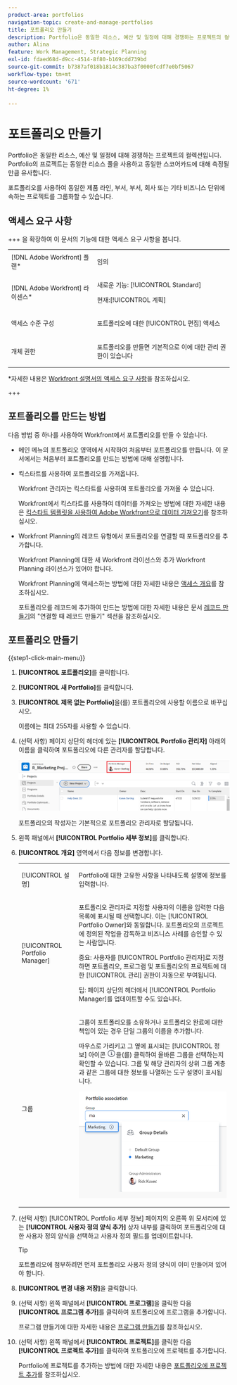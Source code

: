 ```yaml
---
product-area: portfolios
navigation-topic: create-and-manage-portfolios
title: 포트폴리오 만들기
description: Portfolio은 동일한 리소스, 예산 및 일정에 대해 경쟁하는 프로젝트의 컬렉션입니다. Portfolio의 프로젝트는 동일한 리소스 풀을 사용하고 동일한 스코어카드에 대해 측정될 만큼 유사합니다.
author: Alina
feature: Work Management, Strategic Planning
exl-id: fdaed68d-d9cc-4514-8f80-b169cdd739bd
source-git-commit: b7387af018b1814c387ba3f0000fcdf7e0bf5067
workflow-type: tm+mt
source-wordcount: '671'
ht-degree: 1%

---
```


# 포트폴리오 만들기

<!--Audited: 7/2024-->

Portfolio은 동일한 리소스, 예산 및 일정에 대해 경쟁하는 프로젝트의 컬렉션입니다. Portfolio의 프로젝트는 동일한 리소스 풀을 사용하고 동일한 스코어카드에 대해 측정될 만큼 유사합니다.

포트폴리오를 사용하여 동일한 제품 라인, 부서, 부서, 회사 또는 기타 비즈니스 단위에 속하는 프로젝트를 그룹화할 수 있습니다.

## 액세스 요구 사항

+++ 을 확장하여 이 문서의 기능에 대한 액세스 요구 사항을 봅니다.

<table style="table-layout:auto"> 
 <col> 
 <col> 
 <tbody> 
  <tr> 
   <td role="rowheader">[!DNL Adobe Workfront] 플랜*</td> 
   <td> <p>임의</p></td> 
  </tr> 
  <tr> 
   <td role="rowheader">[!DNL Adobe Workfront] 라이센스*</td> 
   <td> <p>새로운 기능: [!UICONTROL Standard]</p>
   <p>현재:[!UICONTROL 계획] </p> </td> 
  </tr> 
  <tr> 
   <td role="rowheader">액세스 수준 구성</td> 
   <td> <p>포트폴리오에 대한 [!UICONTROL 편집] 액세스</p>  </td> 
  </tr> 
  <tr> 
   <td role="rowheader">개체 권한</td> 
   <td> <p>포트폴리오를 만들면 기본적으로 이에 대한 관리 권한이 있습니다</p>  </td> 
  </tr> 
 </tbody> 
</table>

*자세한 내용은 [Workfront 설명서의 액세스 요구 사항](/help/quicksilver/administration-and-setup/add-users/access-levels-and-object-permissions/access-level-requirements-in-documentation.md)을 참조하십시오.

+++

## 포트폴리오를 만드는 방법

다음 방법 중 하나를 사용하여 Workfront에서 포트폴리오를 만들 수 있습니다.

* 메인 메뉴의 포트폴리오 영역에서 시작하여 처음부터 포트폴리오를 만듭니다. 이 문서에서는 처음부터 포트폴리오를 만드는 방법에 대해 설명합니다.

* 킥스타트를 사용하여 포트폴리오를 가져옵니다.

  Workfront 관리자는 킥스타트를 사용하여 포트폴리오를 가져올 수 있습니다.

  Workfront에서 킥스타트를 사용하여 데이터를 가져오는 방법에 대한 자세한 내용은 [킥스타트 템플릿을 사용하여 Adobe Workfront으로 데이터 가져오기](/help/quicksilver/administration-and-setup/manage-workfront/using-kick-starts/import-data-via-kickstarts.md)를 참조하십시오.

* Workfront Planning의 레코드 유형에서 포트폴리오를 연결할 때 포트폴리오를 추가합니다.

  Workfront Planning에 대한 새 Workfront 라이선스와 추가 Workfront Planning 라이선스가 있어야 합니다.

  Workfront Planning에 액세스하는 방법에 대한 자세한 내용은 [액세스 개요](/help/quicksilver/planning/access/access-overview.md)를 참조하십시오.

  포트폴리오를 레코드에 추가하여 만드는 방법에 대한 자세한 내용은 문서 [레코드 만들기](/help/quicksilver/planning/records/create-records.md)의 &quot;연결할 때 레코드 만들기&quot; 섹션을 참조하십시오.


## 포트폴리오 만들기

{{step1-click-main-menu}}

1. **[!UICONTROL 포트폴리오]**&#x200B;를 클릭합니다.
1. **[!UICONTROL 새 Portfolio]**&#x200B;를 클릭합니다.
1. **[!UICONTROL 제목 없는 Portfolio]**&#x200B;을(를) 포트폴리오에 사용할 이름으로 바꾸십시오.

   이름에는 최대 255자를 사용할 수 있습니다.

1. (선택 사항) 페이지 상단의 헤더에 있는 **[!UICONTROL Portfolio 관리자]** 아래의 이름을 클릭하여 포트폴리오에 다른 관리자를 할당합니다.

   ![Portfolio 관리자 이름](assets/portfolio-manager-name-350x51.jpg)

   포트폴리오의 작성자는 기본적으로 포트폴리오 관리자로 할당됩니다.

1. 왼쪽 패널에서 **[!UICONTROL Portfolio 세부 정보]**&#x200B;를 클릭합니다.
1. **[!UICONTROL 개요]** 영역에서 다음 정보를 변경합니다.

   <table style="table-layout:auto"> 
    <col> 
    <col> 
    <tbody> 
     <tr> 
      <td role="rowheader">[!UICONTROL 설명]</td> 
      <td> <p>Portfolio에 대한 고유한 사항을 나타내도록 설명에 정보를 입력합니다. </p> </td> 
     </tr> 
     <tr> 
      <td role="rowheader">[!UICONTROL Portfolio Manager]</td> 
      <td> <p>포트폴리오 관리자로 지정할 사용자의 이름을 입력한 다음 목록에 표시될 때 선택합니다. 이는 [!UICONTROL Portfolio Owner]와 동일합니다. 포트폴리오의 프로젝트에 정의된 작업을 감독하고 비즈니스 사례를 승인할 수 있는 사람입니다.</p> <p>중요: 사용자를 [!UICONTROL Portfolio 관리자]로 지정하면 포트폴리오, 프로그램 및 포트폴리오의 프로젝트에 대한 [!UICONTROL 관리] 권한이 자동으로 부여됩니다. </p> <p>팁: 페이지 상단의 헤더에서 [!UICONTROL Portfolio Manager]를 업데이트할 수도 있습니다.</p> </td> 
     </tr> 
     <tr data-mc-conditions=""> 
      <td role="rowheader">그룹 </td> 
      <td> <p>그룹이 포트폴리오를 소유하거나 포트폴리오 완료에 대한 책임이 있는 경우 단일 그룹의 이름을 추가합니다. </p> <p>마우스로 가리키고 그 옆에 표시되는 [!UICONTROL 정보] 아이콘 <img src="assets/info-icon.png">을(를) 클릭하여 올바른 그룹을 선택하는지 확인할 수 있습니다. 그룹 및 해당 관리자의 상위 그룹 계층과 같은 그룹에 대한 정보를 나열하는 도구 설명이 표시됩니다.</p> <p data-mc-conditions="QuicksilverOrClassic.Quicksilver"> <img src="assets/group-details-widget-portfolios-350x250.png" style="width: 350;height: 250;"> </p> </td> 
     </tr> 
    </tbody> 
   </table>

1. (선택 사항) [!UICONTROL Portfolio 세부 정보] 페이지의 오른쪽 위 모서리에 있는 **[!UICONTROL 사용자 정의 양식 추가]** 상자 내부를 클릭하여 포트폴리오에 대한 사용자 정의 양식을 선택하고 사용자 정의 필드를 업데이트합니다.

   >[!TIP]
   >
   >포트폴리오에 첨부하려면 먼저 포트폴리오 사용자 정의 양식이 이미 만들어져 있어야 합니다.

1. **[!UICONTROL 변경 내용 저장]**&#x200B;을 클릭합니다.
1. (선택 사항) 왼쪽 패널에서 **[!UICONTROL 프로그램]**&#x200B;을 클릭한 다음 **[!UICONTROL 프로그램 추가]**&#x200B;를 클릭하여 포트폴리오에 프로그램을 추가합니다.

   프로그램 만들기에 대한 자세한 내용은 [프로그램 만들기](../../../manage-work/portfolios/create-and-manage-programs/create-program.md)를 참조하십시오.

1. (선택 사항) 왼쪽 패널에서 **[!UICONTROL 프로젝트]**&#x200B;를 클릭한 다음 **[!UICONTROL 프로젝트 추가]**&#x200B;를 클릭하여 포트폴리오에 프로젝트를 추가합니다.

   Portfolio에 프로젝트를 추가하는 방법에 대한 자세한 내용은 [포트폴리오에 프로젝트 추가](../../../manage-work/portfolios/create-and-manage-portfolios/add-projects-to-portfolios.md)를 참조하십시오.

<!--
<div data-mc-conditions="QuicksilverOrClassic.Draft mode">
<h2>Deactivate a portfolio</h2>
<p data-mc-conditions="QuicksilverOrClassic.Draft mode">(NOTE: drafted this and moved it to their own article: delete-deactivate-portfolios)</p>
<p>When you deactivate a portfolio, you can still access it from the Portfolios area, but it no longer displays in the list of portfolios when users try to add it to a project.</p>
<ol>
<li value="1">Click the <strong>Main Menu</strong> icon <img src="assets/main-menu-icon.png"> in the upper-right corner of Adobe Workfront.</li>
<li value="2">Click <strong>Portfolios</strong> .</li>
<li value="3"> <p>Click the name of the portfolio.</p> </li>
<li value="4" data-mc-conditions="QuicksilverOrClassic.Quicksilver">Click the More menu <img src="assets/more-icon.png"> to the right of the portfolio name, then click <strong>Deactivate Portfolio</strong>.</li>
</ol>
<h2>Delete a portfolio</h2>
<ol>
<li value="1">Click the <strong>Main Menu</strong> icon <img src="assets/main-menu-icon.png"> in the upper-right corner of Adobe Workfront.</li>
<li value="2"> <p>Click <strong>Portfolios</strong> .</p> </li>
<li value="3"> <p>Select the portfolio, then click the Delete icon <img src="assets/delete.png">.</p> </li>
<li value="4"> <p>In the box that appears, click <strong>Yes, Delete It</strong> to confirm.</p> </li>
</ol>
</div>
-->
